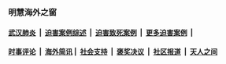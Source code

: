 
### 明慧海外之窗

####  [武汉肺炎](indexes/365.md?t=04231701) &nbsp;|&nbsp;  [迫害案例综述](indexes/328.md?t=04231701) &nbsp;|&nbsp; [迫害致死案例](indexes/277.md?t=04231701)  &nbsp;|&nbsp; [更多迫害案例](indexes/81.md?t=04231701)  &nbsp;|&nbsp; 
####  [时事评论](indexes/19.md?t=04231701) &nbsp;|&nbsp; [海外简讯](indexes/245.md?t=04231701)&nbsp;|&nbsp;  [社会支持](indexes/140.md?t=04231701) &nbsp;|&nbsp; [褒奖决议](indexes/282.md?t=04231701) &nbsp;|&nbsp; [社区报道](indexes/91.md?t=04231701)  &nbsp;|&nbsp; [天人之间](indexes/78.md?t=04231701) 

